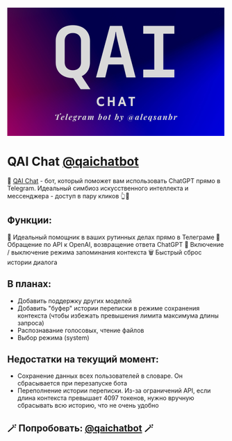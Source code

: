 <img src="QAI.png"/><br>
# QAI Chat <a href="https://t.me/qaichatbot">@qaichatbot</a>

🤖 <a href="https://t.me/qaichatbot">QAI Chat</a> - бот, который поможет вам использовать ChatGPT прямо в Telegram. Идеальный симбиоз искусственного интеллекта и мессенджера - доступ в пару кликов 👆💫

## Функции:
🤖 Идеальный помощник в ваших рутинных делах прямо в Телеграме
🏹 Обращение по API к OpenAI, возвращение ответа ChatGPT
💾 Включение / выключение режима запоминания контекста
🗑 Быстрый сброс истории диалога

## В планах:
- Добавить поддержку других моделей
- Добавить "буфер" истории переписки в режиме сохранения контекста (чтобы избежать превышения лимита максимума длины запроса)
- Распознавание голосовых, чтение файлов
- Выбор режима (system)

## Недостатки на текущий момент:
- Сохранение данных всех пользователей в словаре. Он сбрасывается при перезапуске бота
- Переполнение истории переписки. Из-за ограничений API, если длина контекста превышает 4097 токенов, нужно вручную сбрасывать всю историю, что не очень удобно

## 🪄 Попробовать: <a href="https://t.me/qaichatbot">@qaichatbot</a> 🪄